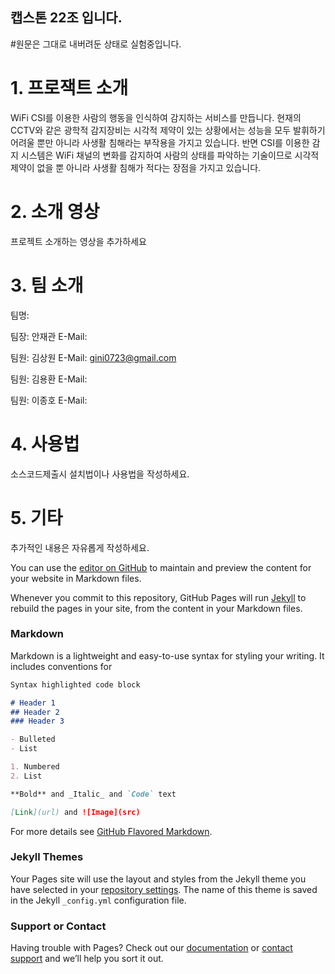 ## 캡스톤 22조 입니다.

#원문은 그대로 내버려둔 상태로 실험중입니다.

# 1. 프로잭트 소개

WiFi CSI를 이용한 사람의 행동을 인식하여 감지하는 서비스를 만듭니다. 현재의 CCTV와 같은 광학적 감지장비는 시각적 제약이 있는 상황에서는 성능을 모두 발휘하기 어려울 뿐만 아니라 사생활 침해라는 부작용을 가지고 있습니다. 반면 CSI를 이용한 감지 시스템은 WiFi 채널의 변화를 감지하여 사람의 상태를 파악하는 기술이므로 시각적 제약이 없을 뿐 아니라 사생활 침해가 적다는 장점을 가지고 있습니다.

# 2. 소개 영상
프로젝트 소개하는 영상을 추가하세요

# 3. 팀 소개
팀명: 

팀장: 안재관 
E-Mail: 

팀원: 김상원 
E-Mail: gini0723@gmail.com

팀원: 김용환 
E-Mail:

팀원: 이종호
E-Mail:

# 4. 사용법
소스코드제출시 설치법이나 사용법을 작성하세요.

# 5. 기타


추가적인 내용은 자유롭게 작성하세요.

You can use the [editor on GitHub](https://github.com/kookmin-sw/cap-template/edit/master/index.md) to maintain and preview the content for your website in Markdown files.

Whenever you commit to this repository, GitHub Pages will run [Jekyll](https://jekyllrb.com/) to rebuild the pages in your site, from the content in your Markdown files.

### Markdown

Markdown is a lightweight and easy-to-use syntax for styling your writing. It includes conventions for

```markdown
Syntax highlighted code block

# Header 1
## Header 2
### Header 3

- Bulleted
- List

1. Numbered
2. List

**Bold** and _Italic_ and `Code` text

[Link](url) and ![Image](src)
```

For more details see [GitHub Flavored Markdown](https://guides.github.com/features/mastering-markdown/).

### Jekyll Themes

Your Pages site will use the layout and styles from the Jekyll theme you have selected in your [repository settings](https://github.com/kookmin-sw/cap-template/settings). The name of this theme is saved in the Jekyll `_config.yml` configuration file.

### Support or Contact

Having trouble with Pages? Check out our [documentation](https://help.github.com/categories/github-pages-basics/) or [contact support](https://github.com/contact) and we’ll help you sort it out.
